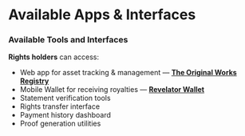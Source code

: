 # Available Apps & Interfaces

### Available Tools and Interfaces

**Rights holders** can access:

* Web app for asset tracking & management — [**The Original Works Registry**](https://registry.original.works/)
* Mobile Wallet for receiving royalties — [**Revelator Wallet**](https://wallet.revelator.com/)
* Statement verification tools
* Rights transfer interface
* Payment history dashboard
* Proof generation utilities
